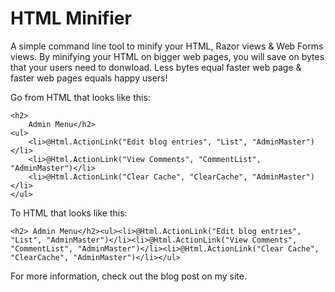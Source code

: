 HTML Minifier
=============

A simple command line tool to minify your HTML, Razor views & Web Forms views. By minifying your HTML on bigger web pages, 
you will save on bytes that your users need to donwload. Less bytes equal faster web page & faster web pages equals happy users!

Go from HTML that looks like this:

    <h2>
        Admin Menu</h2>
    <ul>
        <li>@Html.ActionLink("Edit blog entries", "List", "AdminMaster")</li>
        <li>@Html.ActionLink("View Comments", "CommentList", "AdminMaster")</li>
        <li>@Html.ActionLink("Clear Cache", "ClearCache", "AdminMaster")</li>
    </ul>

To HTML that looks like this:

    <h2> Admin Menu</h2><ul><li>@Html.ActionLink("Edit blog entries", "List", "AdminMaster")</li><li>@Html.ActionLink("View Comments", "CommentList", "AdminMaster")</li><li>@Html.ActionLink("Clear Cache", "ClearCache", "AdminMaster")</li></ul> 


For more information, check out the blog post on my site.
